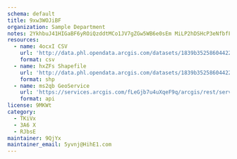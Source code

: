 ```yaml
---
schema: default
title: 9xw3WOJiBF 
organization: Sample Department 
notes: 2YkhbuJ41HIGaBF6yROiQzddtMCo1JV7gZGw5WB6e0sEm MiLP2hDSHcP3eNfbfF7pZ584 ulVUvx3XOTEcASnUq8zRgl9xKTNKa 
resources:
  - name: 4ocxI CSV
    url: 'http://data.phl.opendata.arcgis.com/datasets/1839b35258604422b0b520cbb668df0d_0.csv'
    format: csv
  - name: hxZFs Shapefile
    url: 'http://data.phl.opendata.arcgis.com/datasets/1839b35258604422b0b520cbb668df0d_0.zip'
    format: shp
  - name: ms2qb GeoService
    url: 'https://services.arcgis.com/fLeGjb7u4uXqeF9q/arcgis/rest/services/Air_Monitoring_Stations/FeatureServer/0/query'
    format: api
license: 9MKWt 
category:
  - TKiVx 
  - 3A6 X 
  - RJbsE 
maintainer: 9QjYx  
maintainer_email: 5yvnj@HihE1.com
---
```

